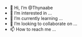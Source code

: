 - 👋 Hi, I’m @Thynaabe
- 👀 I’m interested in ...
- 🌱 I’m currently learning ...
- 💞️ I’m looking to collaborate on ...
- 📫 How to reach me ...

<!---
Thynaabe/Thynaabe is a ✨ special ✨ repository because its `README.md` (this file) appears on your GitHub profile.
You can click the Preview link to take a look at your changes.
--->
